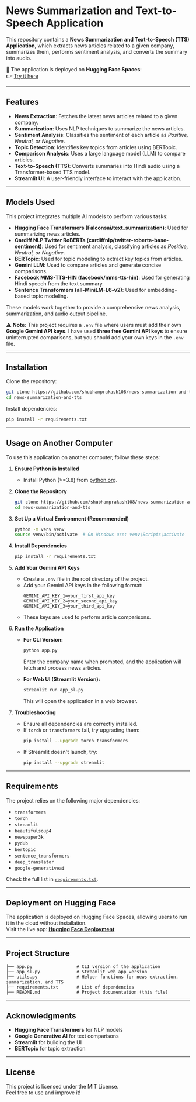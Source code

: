 # News Summarization and Text-to-Speech Application

This repository contains a **News Summarization and Text-to-Speech (TTS) Application**, which extracts news articles related to a given company, summarizes them, performs sentiment analysis, and converts the summary into audio.

🚀 The application is deployed on **Hugging Face Spaces**:  
👉 [Try it here](https://huggingface.co/spaces/shubhamprakash108/news-summarization-and-yext-to-speech-application)

---

## Features

- **News Extraction**: Fetches the latest news articles related to a given company.
- **Summarization**: Uses NLP techniques to summarize the news articles.
- **Sentiment Analysis**: Classifies the sentiment of each article as *Positive, Neutral, or Negative*.
- **Topic Detection**: Identifies key topics from articles using BERTopic.
- **Comparison Analysis**: Uses a large language model (LLM) to compare articles.
- **Text-to-Speech (TTS)**: Converts summaries into Hindi audio using a Transformer-based TTS model.
- **Streamlit UI**: A user-friendly interface to interact with the application.

---

## Models Used

This project integrates multiple AI models to perform various tasks:

- **Hugging Face Transformers (Falconsai/text_summarization)**: Used for summarizing news articles.
- **Cardiff NLP Twitter RoBERTa (cardiffnlp/twitter-roberta-base-sentiment)**: Used for sentiment analysis, classifying articles as *Positive, Neutral, or Negative*.
- **BERTopic**: Used for topic modeling to extract key topics from articles.
- **Gemini LLM**: Used to compare articles and generate concise comparisons.
- **Facebook MMS-TTS-HIN (facebook/mms-tts-hin)**: Used for generating Hindi speech from the text summary.
- **Sentence Transformers (all-MiniLM-L6-v2)**: Used for embedding-based topic modeling.

These models work together to provide a comprehensive news analysis, summarization, and audio output pipeline.

⚠️ **Note:** This project requires a `.env` file where users must add their own **Google Gemini API keys**. I have used **three free Gemini API keys** to ensure uninterrupted comparisons, but you should add your own keys in the `.env` file.

---

## Installation

Clone the repository:
```bash
git clone https://github.com/shubhamprakash108/news-summarization-and-tts.git
cd news-summarization-and-tts
```

Install dependencies:
```bash
pip install -r requirements.txt
```

---

## Usage on Another Computer

To use this application on another computer, follow these steps:

1. **Ensure Python is Installed**
   - Install Python (>=3.8) from [python.org](https://www.python.org/downloads/).

2. **Clone the Repository**
   ```bash
   git clone https://github.com/shubhamprakash108/news-summarization-and-tts.git
   cd news-summarization-and-tts
   ```

3. **Set Up a Virtual Environment (Recommended)**
   ```bash
   python -m venv venv
   source venv/bin/activate  # On Windows use: venv\Scripts\activate
   ```

4. **Install Dependencies**
   ```bash
   pip install -r requirements.txt
   ```

5. **Add Your Gemini API Keys**
   - Create a `.env` file in the root directory of the project.
   - Add your Gemini API keys in the following format:
     ```plaintext
     GEMINI_API_KEY_1=your_first_api_key
     GEMINI_API_KEY_2=your_second_api_key
     GEMINI_API_KEY_3=your_third_api_key
     ```
   - These keys are used to perform article comparisons.

6. **Run the Application**
   - **For CLI Version:**
     ```bash
     python app.py
     ```
     Enter the company name when prompted, and the application will fetch and process news articles.

   - **For Web UI (Streamlit Version):**
     ```bash
     streamlit run app_sl.py
     ```
     This will open the application in a web browser.

7. **Troubleshooting**
   - Ensure all dependencies are correctly installed.
   - If `torch` or `transformers` fail, try upgrading them:
     ```bash
     pip install --upgrade torch transformers
     ```
   - If Streamlit doesn't launch, try:
     ```bash
     pip install --upgrade streamlit
     ```

---

## Requirements

The project relies on the following major dependencies:
- `transformers`
- `torch`
- `streamlit`
- `beautifulsoup4`
- `newspaper3k`
- `pydub`
- `bertopic`
- `sentence_transformers`
- `deep_translator`
- `google-generativeai`

Check the full list in [`requirements.txt`](requirements.txt).

---

## Deployment on Hugging Face

The application is deployed on Hugging Face Spaces, allowing users to run it in the cloud without installation.  
Visit the live app: **[Hugging Face Deployment](https://huggingface.co/spaces/shubhamprakash108/news-summarization-and-yext-to-speech-application)**

---

## Project Structure

```
├── app.py                 # CLI version of the application
├── app_sl.py              # Streamlit web app version
├── utils.py               # Helper functions for news extraction, summarization, and TTS
├── requirements.txt       # List of dependencies
├── README.md              # Project documentation (this file)
```

---

## Acknowledgments

- **Hugging Face Transformers** for NLP models
- **Google Generative AI** for text comparisons
- **Streamlit** for building the UI
- **BERTopic** for topic extraction

---


## License

This project is licensed under the MIT License.  
Feel free to use and improve it!

